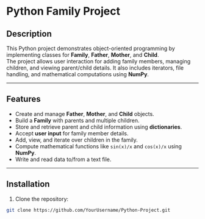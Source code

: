 # Python Family Project

## Description
This Python project demonstrates object-oriented programming by implementing classes for **Family**, **Father**, **Mother**, and **Child**.  
The project allows user interaction for adding family members, managing children, and viewing parent/child details. It also includes iterators, file handling, and mathematical computations using **NumPy**.

---

## Features
- Create and manage **Father**, **Mother**, and **Child** objects.
- Build a **Family** with parents and multiple children.
- Store and retrieve parent and child information using **dictionaries**.
- Accept **user input** for family member details.
- Add, view, and iterate over children in the family.
- Compute mathematical functions like `sin(x)/x` and `cos(x)/x` using **NumPy**.
- Write and read data to/from a text file.

---

## Installation
1. Clone the repository:
```bash
git clone https://github.com/YourUsername/Python-Project.git
